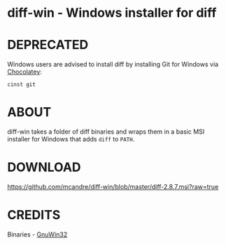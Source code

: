 # diff-win - Windows installer for diff

# DEPRECATED

Windows users are advised to install diff by installing Git for Windows via [Chocolatey](http://chocolatey.org/):

    cinst git

# ABOUT

diff-win takes a folder of diff binaries and wraps them in a basic MSI installer for Windows that adds `diff` to `PATH`.

# DOWNLOAD

https://github.com/mcandre/diff-win/blob/master/diff-2.8.7.msi?raw=true

# CREDITS

Binaries - [GnuWin32](http://gnuwin32.sourceforge.net/packages/diffutils.htm)
